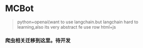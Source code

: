# MCBot

> python+openai(want to use langchain.but langchain hard to learning,also its very abstract
> fe use row html+js


### 爬虫相关迁移到这里。待开发